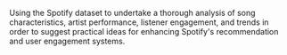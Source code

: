 Using the Spotify dataset to undertake a thorough analysis of song characteristics, artist performance, listener engagement, and trends in order to suggest practical ideas for enhancing Spotify's recommendation and user engagement systems.
